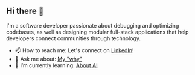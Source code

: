 ## Hi there 👋

I'm a software developer passionate about debugging and optimizing codebases, as well as designing modular full-stack applications that help developers connect communities through technology.

- 📫 How to reach me: Let's connect on [LinkedIn](https://www.linkedin.com/in/arnold-pinkhasov/)!
- 💬 Ask me about: [My "why"](https://youtu.be/jEilXVWO1UM)
- 🌱 I’m currently learning: [About AI](https://youtu.be/93MBVvaAZXo)
